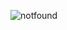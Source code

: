 ![notfound](https://user-images.githubusercontent.com/81702224/174689489-19d8386d-a546-465c-9c10-139ee151e71e.png)
